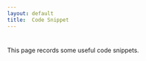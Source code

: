```yaml
---
layout: default
title:  Code Snippet
---
```


# 
This page records some useful code snippets. 

## 
